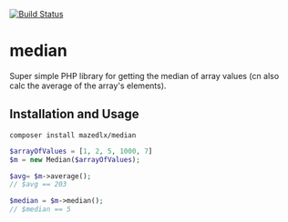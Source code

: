 [![Build Status](https://travis-ci.org/mazedlx/median.svg?branch=master)](https://travis-ci.org/mazedlx/median)

# median
Super simple PHP library for getting the median of array values (cn also calc the average of the array's elements).

## Installation and Usage

`composer install mazedlx/median`

```php
$arrayOfValues = [1, 2, 5, 1000, 7]
$m = new Median($arrayOfValues);

$avg= $m->average();
// $avg == 203

$median = $m->median();
// $median == 5
```


